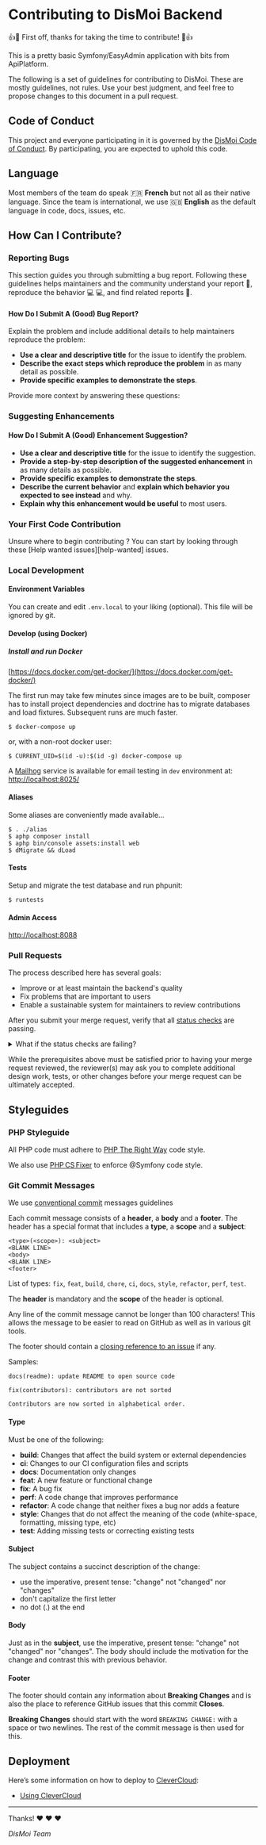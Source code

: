 # Contributing to DisMoi Backend

:+1::tada: First off, thanks for taking the time to contribute! :tada::+1:


This is a pretty basic Symfony/EasyAdmin application with bits from ApiPlatform.

The following is a set of guidelines for contributing to DisMoi. 
These are mostly guidelines, not rules.  Use your best judgment, and feel free to propose changes to this document in a pull request.


## Code of Conduct

This project and everyone participating in it is governed by the [DisMoi Code of Conduct](CODE_OF_CONDUCT.md).
By participating, you are expected to uphold this code.


## Language

Most members of the team do speak :fr: **French** but not all as their native language.
Since the team is international, we use :gb: **English** as the default language in code, docs, issues, etc.


## How Can I Contribute?

### Reporting Bugs

This section guides you through submitting a bug report. Following these guidelines helps maintainers and the community understand your report :pencil:, reproduce the behavior :computer: :computer:, and find related reports :mag_right:.

#### How Do I Submit A (Good) Bug Report?

Explain the problem and include additional details to help maintainers reproduce the problem:

* **Use a clear and descriptive title** for the issue to identify the problem.
* **Describe the exact steps which reproduce the problem** in as many detail as possible. 
* **Provide specific examples to demonstrate the steps**. 

Provide more context by answering these questions:


### Suggesting Enhancements

#### How Do I Submit A (Good) Enhancement Suggestion?

* **Use a clear and descriptive title** for the issue to identify the suggestion.
* **Provide a step-by-step description of the suggested enhancement** in as many details as possible.
* **Provide specific examples to demonstrate the steps**.
* **Describe the current behavior** and **explain which behavior you expected to see instead** and why.
* **Explain why this enhancement would be useful** to most users.


### Your First Code Contribution

Unsure where to begin contributing ? You can start by looking through these [Help wanted issues][help-wanted] issues.


### Local Development

#### Environment Variables

You can create and edit `.env.local` to your liking (optional).  This file will be ignored by git. 


#### Develop (using Docker)

##### Install and run Docker

[https://docs.docker.com/get-docker/](https://docs.docker.com/get-docker/)

The first run may take few minutes since images are to be built,
composer has to install project dependencies and doctrine has to
migrate databases and load fixtures. Subsequent runs are much faster.

```shell script
$ docker-compose up
```

or, with a non-root docker user:

```shell script
$ CURRENT_UID=$(id -u):$(id -g) docker-compose up
```

A [Mailhog](https://github.com/mailhog/MailHog) service is available for email testing in `dev` environment at:
[http://localhost:8025/](http://localhost:8025/)

#### Aliases

Some aliases are conveniently made available…

```shell script
$ . ./alias
$ aphp composer install
$ aphp bin/console assets:install web
$ dMigrate && dLoad
```

#### Tests

Setup and migrate the test database and run phpunit:

```shell script
$ runtests
```

#### Admin Access

[http://localhost:8088](http://localhost:8088)


### Pull Requests

The process described here has several goals:

- Improve or at least maintain the backend's quality
- Fix problems that are important to users
- Enable a sustainable system for maintainers to review contributions

After you submit your merge request, verify that all [status checks](https://help.github.com/articles/about-status-checks/) are passing.

<details>
<summary>What if the status checks are failing?</summary>
If a status check is failing, and you believe that the failure is unrelated to your change, please leave a comment on the pull request explaining why you believe the failure is unrelated. A maintainer will re-run the status check for you. If we conclude that the failure was a false positive, then we will open an issue to track that problem with our status check suite.
</details>

While the prerequisites above must be satisfied prior to having your merge request reviewed, the reviewer(s) may ask you to complete additional design work, tests, or other changes before your merge request can be ultimately accepted.


## Styleguides

### PHP Styleguide

All PHP code must adhere to [PHP The Right Way](https://phptherightway.com/#code_style_guide) code style.

We also use [PHP CS Fixer](https://github.com/FriendsOfPHP/PHP-CS-Fixer) to enforce @Symfony code style.


### Git Commit Messages

We use [conventional commit](https://www.conventionalcommits.org/en/v1.0.0/#summary) messages guidelines

Each commit message consists of a **header**, a **body** and a **footer**.  The header has a special
format that includes a **type**, a **scope** and a **subject**:

```
<type>(<scope>): <subject>
<BLANK LINE>
<body>
<BLANK LINE>
<footer>
```

List of types: `fix`, `feat`, `build`, `chore`, `ci`, `docs`, `style`, `refactor`, `perf`, `test`.

The **header** is mandatory and the **scope** of the header is optional.

Any line of the commit message cannot be longer than 100 characters! This allows the message to be easier
to read on GitHub as well as in various git tools.

The footer should contain a [closing reference to an issue](https://help.github.com/articles/closing-issues-via-commit-messages/) if any.

Samples: 

```
docs(readme): update README to open source code
```
```
fix(contributors): contributors are not sorted

Contributors are now sorted in alphabetical order.
```

#### Type
Must be one of the following:

* **build**: Changes that affect the build system or external dependencies
* **ci**: Changes to our CI configuration files and scripts
* **docs**: Documentation only changes
* **feat**: A new feature or functional change
* **fix**: A bug fix
* **perf**: A code change that improves performance
* **refactor**: A code change that neither fixes a bug nor adds a feature
* **style**: Changes that do not affect the meaning of the code (white-space, formatting, missing type, etc)
* **test**: Adding missing tests or correcting existing tests

#### Subject
The subject contains a succinct description of the change:

* use the imperative, present tense: "change" not "changed" nor "changes"
* don't capitalize the first letter
* no dot (.) at the end

#### Body
Just as in the **subject**, use the imperative, present tense: "change" not "changed" nor "changes".
The body should include the motivation for the change and contrast this with previous behavior.

#### Footer
The footer should contain any information about **Breaking Changes** and is also the place to
reference GitHub issues that this commit **Closes**.

**Breaking Changes** should start with the word `BREAKING CHANGE:` with a space or two newlines. The rest of the commit message is then used for this.


## Deployment

Here’s some information on how to deploy to [CleverCloud](https://www.clever-cloud.com):

* [Using CleverCloud](docs/using_clever_cloud.md) 

--------------------------------------------

Thanks! :heart: :heart: :heart:

_DisMoi Team_

